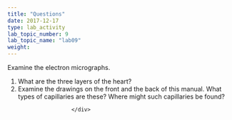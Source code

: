 ```yaml
---
title: "Questions"
date: 2017-12-17
type: lab_activity
lab_topic_number: 9
lab_topic_name: "lab09"
weight: 
---
```

<div class="entrybody">
						<p>Examine the electron micrographs.</p>


<ol>
<li>What are the three layers of the heart?</li>
<li>Examine the drawings on the front and the back of this manual.  What types of capillaries are these?  Where might such capillaries be found?</li>
</ol>


						
						
						</div>